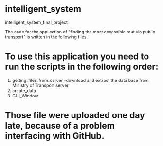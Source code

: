 # intelligent_system

intelligent_system_final_project

The code for the application of "finding the most accessible rout via public transport" is written in the following files. 

# To use this application you need to run the scripts in the following order: 
  1) getting_files_from_server -download and extract the data base from Ministry of Transport server
  2) create_data
  3) GUI_Window
  
# Those file were uploaded one day late, because of a problem interfacing with GitHub. 
